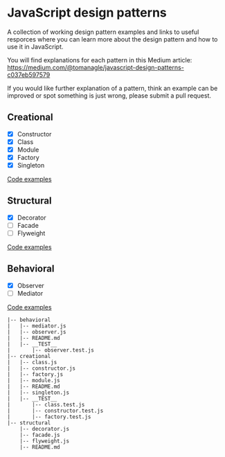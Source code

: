 # JavaScript design patterns

A collection of working design pattern examples and links to useful resporces where you can learn more about the design pattern and how to use it in JavaScript. 

You will find explanations for each pattern in this Medium article: https://medium.com/@tomanagle/javascript-design-patterns-c037eb597579

If you would like further explanation of a pattern, think an example can be improved or spot something is just wrong, please submit a pull request.

## Creational

- [x] Constructor
- [x] Class
- [x] Module
- [x] Factory
- [x] Singleton

[Code examples](https://github.com/tomanagle/JavaScript-design-patterns/tree/master/behavioral)

## Structural

- [x] Decorator
- [ ] Facade
- [ ] Flyweight

[Code examples](https://github.com/tomanagle/JavaScript-design-patterns/tree/master/structural)

## Behavioral

- [x] Observer
- [ ] Mediator

[Code examples](https://github.com/tomanagle/JavaScript-design-patterns/tree/master/behavioral)

```
|-- behavioral
|   |-- mediator.js
|   |-- observer.js
|   |-- README.md
|   |-- __TEST__
|       |-- observer.test.js
|-- creational
|   |-- class.js
|   |-- constructor.js
|   |-- factory.js
|   |-- module.js
|   |-- README.md
|   |-- singleton.js
|   |-- __TEST__
|       |-- class.test.js
|       |-- constructor.test.js
|       |-- factory.test.js
|-- structural
    |-- decorator.js
    |-- facade.js
    |-- flyweight.js
    |-- README.md
```
